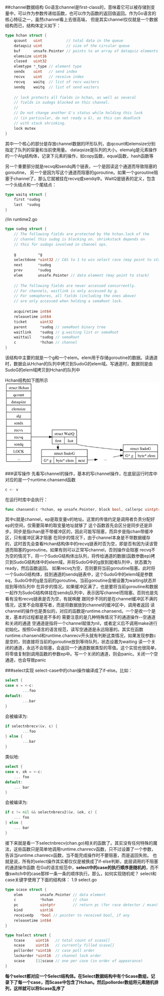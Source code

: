 ##channel数据结构
Go语言channel是first-class的，意味着它可以被存储到变量中，可以作为参数传递给函数，也可以作为函数的返回值返回。作为Go语言的核心特征之一，虽然channel看上去很高端，
但是其实channel仅仅就是一个数据结构而已，结构体定义如下：
```go
type hchan struct {
	qcount   uint           // total data in the queue
	dataqsiz uint           // size of the circular queue
	buf      unsafe.Pointer // points to an array of dataqsiz elements
	elemsize uint16
	closed   uint32
	elemtype *_type // element type
	sendx    uint   // send index
	recvx    uint   // receive index
	recvq    waitq  // list of recv waiters
	sendq    waitq  // list of send waiters

	// lock protects all fields in hchan, as well as several
	// fields in sudogs blocked on this channel.
	//
	// Do not change another G's status while holding this lock
	// (in particular, do not ready a G), as this can deadlock
	// with stack shrinking.
	lock mutex
}
```
其中一个核心的部分是存放channel数据的环形队列，由qcount和elemsize分别指定了队列的容量和当前使用量。
dataqsize是队列的大小。elemalg是元素操作的一个Alg结构体，记录下元素的操作，如copy函数，equal函数，hash函数等

另一个重要部分就是recvq和sendq两个链表，一个是因读这个通道而导致阻塞的goroutine，
另一个是因为写这个通道而阻塞的goroutine。如果一个goroutine阻塞于channel了，那么它就被挂在recvq或sendq中。WaitQ是链表的定义，包含一个头结点和一个尾结点：
```go
type waitq struct {
	first *sudog
	last  *sudog
}
```
//in runtime2.go
```go
type sudog struct {
	// The following fields are protected by the hchan.lock of the
	// channel this sudog is blocking on. shrinkstack depends on
	// this for sudogs involved in channel ops.

	g          *g
	selectdone *uint32 // CAS to 1 to win select race (may point to stack)
	next       *sudog
	prev       *sudog
	elem       unsafe.Pointer // data element (may point to stack)

	// The following fields are never accessed concurrently.
	// For channels, waitlink is only accessed by g.
	// For semaphores, all fields (including the ones above)
	// are only accessed when holding a semaRoot lock.

	acquiretime int64
	releasetime int64
	ticket      uint32
	parent      *sudog // semaRoot binary tree
	waitlink    *sudog // g.waiting list or semaRoot
	waittail    *sudog // semaRoot
	c           *hchan // channel
}
```
该结构中主要的就是一个g和一个elem。elem用于存储goroutine的数据。读通道时，数据会从Hchan的队列中拷贝到SudoG的elem域。写通道时，数据则是由SudoG的elem域拷贝到Hchan的队列中

Hchan结构如下图所示
![](images/7.1.channel.png?raw=true)

###读写操作
先看写channel的操作，基本的写channel操作，在底层运行时库中对应的是一个runtime.chansend函数
```go
c <- v
```
在运行时库中会执行：
```go 1.9 chan.go
func chansend(c *hchan, ep unsafe.Pointer, block bool, callerpc uintptr) bool {}
```
其中c就是channel，ep是取变量v的地址。这里的传值约定是调用者负责分配好ep的空间，仅需要简单的取变量地址就够了
这个函数首先会区分是同步还是异步。同步是指chan是不带缓冲区的，因此可能写阻塞，而异步是指chan带缓冲区，只有缓冲区满才阻塞
在同步的情况下，由于channel本身是不带数据缓存的，这时首先会查看Hchan结构体中的recvq链表时否为空，即是否有因为读该管道而阻塞的goroutine。如果有则可以正常写channel，否则操作会阻塞
recvq不为空的情况下，将一个SudoG结构体出队列，将传给通道的数据(函数参数ep)拷贝到SudoG结构体中的elem域，并将SudoG中的g放到就绪队列中，状态置为ready，然后函数返回。
如果recvq为空，否则要将当前goroutine阻塞。此时将一个SudoG结构体，挂到通道的sendq链表中，这个SudoG中的elem域是参数eq，SudoG中的g是当前的goroutine。当前goroutine会被设置为waiting状态并挂到等待队列中
在异步的情况，如果缓冲区满了，也是要将当前goroutine和数据一起作为SudoG结构体挂在sendq队列中，表示因写channel而阻塞。否则也是先看有没有recvq链表是否为空，有就唤醒
跟同步不同的是在channel缓冲区不满的情况，这里不会阻塞写者，而是将数据放到channel的缓冲区中，调用者返回
读channel的操作也是类似的，对应的函数是runtime.chansend。一个是收一个是发，基本的过程都是差不多的
需要注意的是几种特殊情况下的通道操作--空通道和关闭的通道
空通道是指将一个channel赋值为nil，或者定义后不调用make进行初始化。按照Go语言的语言规范，读写空通道是永远阻塞的。其实在函数runtime.chansend和runtime.chanrecv开头就有判断这类情况，如果发现参数c是空的，则直接将当前的goroutine放到等待队列，状态设置为waiting
读一个关闭的通道，永远不会阻塞，会返回一个通道数据类型的零值。这个实现也很简单，将零值复制到调用函数的参数ep中。写一个关闭的通道，则会panic。关闭一个空通道，也会导致panic

###select实现
select-case中的chan操作编译成了if-else。比如：
```go
select {
case v = <-c:
        ...foo
default:
        ...bar
}
```
会被编译为:
```go
if selectnbrecv(&v, c) {
        ...foo
} else {
        ...bar
}
```
类似地:
```go
select {
case v, ok = <-c:
	... foo
default:
	... bar
}
```
会被编译为:
```go
if c != nil && selectnbrecv2(&v, &ok, c) {
	... foo
} else {
	... bar
}
```
接下来就是看一下selectnbrecv(chan.go)相关的函数了。其实没有任何特殊的魔法，这些函数只是简单地调用runtime.chanrecv函数，只不过设置了一个参数，告诉当runtime.chanrecv函数，当不能完成操作时不要阻塞，而是返回失败。
也就是说，所有的select操作其实都仅仅是被换成了if-else判断，底层调用的不阻塞的通道操作函数
在Go的语言规范中，__select中的case的执行顺序是随机的__，而不像switch中的case那样一条一条的顺序执行。那么，如何实现随机呢？
select和case关键字使用了下面的结构体：
1.9 select.go
```go
type scase struct {
	elem        unsafe.Pointer // data element
	c           *hchan         // chan
	pc          uintptr        // return pc (for race detector / msan)
	kind        uint16
	receivedp   *bool // pointer to received bool, if any
	releasetime int64
}
```
```go
type hselect struct {
	tcase     uint16   // total count of scase[]
	ncase     uint16   // currently filled scase[]
	pollorder *uint16  // case poll order
	lockorder *uint16  // channel lock order
	scase     [1]scase // one per case (in order of appearance)
}
```
__每个select都对应一个Select结构体。在Select数据结构中有个Scase数组，记录下了每一个case，而Scase中包含了Hchan。然后pollorder数组将元素随机排列，这样就可以将Scase乱序了__


